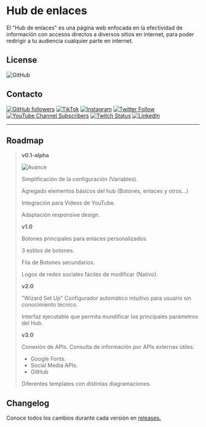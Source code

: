 # Hub de enlaces

El "Hub de enlaces" es una página web enfocada en la efectividad de información con accesos directos a diversos sitios en internet, para poder redirigir a tu audiencia cualquier parte en internet.

## License

![GitHub](https://img.shields.io/github/license/JAfricanoT/hub?style=flat-square)

## Contacto

[![GitHub followers](https://img.shields.io/github/followers/JAfricanoT?color=333&label=GitHub&logo=GitHub&logoColor=fff&style=flat-square)](https://github.com/JAfricanoT)
[![TikTok](https://img.shields.io/badge/TikTok-follow-FE2C55?logo=TikTok&logoColor=fff&style=flat-square)](https://www.tiktok.com/@jafricanot)
[![Instagram](https://img.shields.io/badge/LinkedIn-follow-e1306c?logo=Instagram&logoColor=fff&style=flat-square)](https://www.instagram.com/jafricanot/)
[![Twitter Follow](https://img.shields.io/twitter/follow/JAfricanoT?color=1da1f2&label=Twitter&logo=Twitter&logoColor=fff&style=flat-square)](https://twitter.com/JAfricanoT)
[![YouTube Channel Subscribers](https://img.shields.io/youtube/channel/subscribers/UCwxL7Wg7yyiT-vOmkILVPBQ?color=ff0000&label=Youtube&logo=Youtube&logoColor=fff&style=flat-square)](https://www.youtube.com/channel/UCwxL7Wg7yyiT-vOmkILVPBQ)
[![Twitch Status](https://img.shields.io/twitch/status/JAfricanot?color=9146ff&label=Twitch&logo=Twitch&logoColor=fff&style=flat-square)](https://www.twitch.tv/JAfricanot)
[![LinkedIn](https://img.shields.io/badge/LinkedIn-available-0e76a8?logo=LinkedIn&logoColor=fff&style=flat-square)](https://www.linkedin.com/in/jafricanot/)

___

## Roadmap

> **v0.1-alpha**
>
> ![Avance](https://img.shields.io/badge/Avance-5%25-brightgreen?style=flat-square)
>
> Simplificación de la configuración (Variables).
>
> Agregado elementos básicos del hub (Botones, enlaces y otros...)
>
> Integración para Videos de YouTube.
>
> Adaptación responsive design.
>
> **v1.0**
>
> Botones principales para enlaces personalizados.
>
> 3 estilos de botones.
>
> Fila de Botones secundarios.
>
> Logos de redes sociales fáciles de modificar (Nativo).
>
> **v2.0**
>
> "Wizard Set Up" Configurador automático intuitivo para usuario sin conocimiento técnico.
>
> Interfaz ejecutable que permita mundificar los principales parámetros del Hub.
>
> **v3.0**
>
> Conexión de APIs. Consulta de información por APIs externas útiles.
>
> - Google Fonts.
> - Social Media APIs.
> - GitHub
>
> Diferentes templates con distintas diagramaciones.

## Changelog

Conoce todos los cambios durante cada versión en
[releases.](https://github.com/JAfricanoT/hub/releases)
